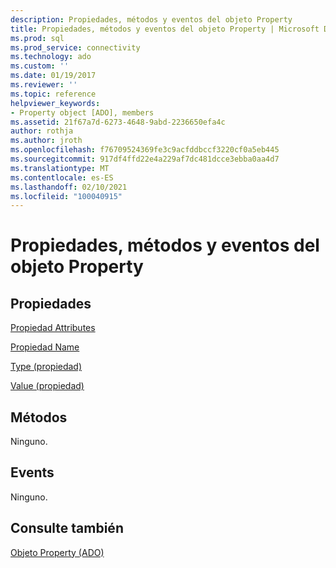 ```yaml
---
description: Propiedades, métodos y eventos del objeto Property
title: Propiedades, métodos y eventos del objeto Property | Microsoft Docs
ms.prod: sql
ms.prod_service: connectivity
ms.technology: ado
ms.custom: ''
ms.date: 01/19/2017
ms.reviewer: ''
ms.topic: reference
helpviewer_keywords:
- Property object [ADO], members
ms.assetid: 21f67a7d-6273-4648-9abd-2236650efa4c
author: rothja
ms.author: jroth
ms.openlocfilehash: f76709524369fe3c9acfddbccf3220cf0a5eb445
ms.sourcegitcommit: 917df4ffd22e4a229af7dc481dcce3ebba0aa4d7
ms.translationtype: MT
ms.contentlocale: es-ES
ms.lasthandoff: 02/10/2021
ms.locfileid: "100040915"
---
```

# <a name="property-object-properties-methods-and-events"></a>Propiedades, métodos y eventos del objeto Property
## <a name="properties"></a>Propiedades  
 [Propiedad Attributes](./attributes-property-ado.md)  
  
 [Propiedad Name](./name-property-ado.md)  
  
 [Type (propiedad)](./type-property-ado.md)  
  
 [Value (propiedad)](./value-property-ado.md)  
  
## <a name="methods"></a>Métodos  
 Ninguno.  
  
## <a name="events"></a>Events  
 Ninguno.  
  
## <a name="see-also"></a>Consulte también  
 [Objeto Property (ADO)](./property-object-ado.md)